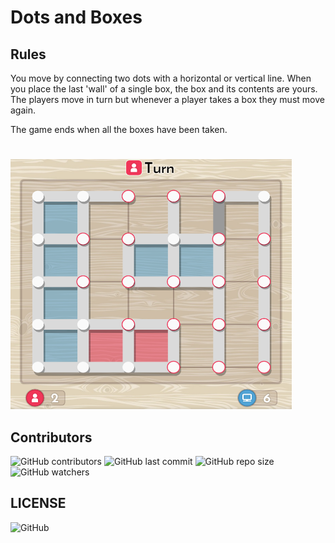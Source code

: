 # Dots and Boxes

## Rules
You move by connecting two dots with a horizontal or vertical line. When you
place the last 'wall' of a single box, the box and its contents are yours.
The players move in turn but whenever a player takes a box they must move again.

The game ends when all the boxes have been taken.
#


<img src="https://github.com/AlexTemirbulatow/de.htwg.se.DotsAndBoxes/blob/main/dotsandboexs.png" width="450" height="400" />

## Contributors
<img alt="GitHub contributors" src="https://img.shields.io/github/contributors/AlexTemirbulatow/de.htwg.se.DotsAndBoxes"> <img alt="GitHub last commit" src="https://img.shields.io/github/last-commit/AlexTemirbulatow/de.htwg.se.DotsAndBoxes"> <img alt="GitHub repo size" src="https://img.shields.io/github/repo-size/AlexTemirbulatow/de.htwg.se.DotsAndBoxes"> <img alt="GitHub watchers" src="https://img.shields.io/github/watchers/AlexTemirbulatow/de.htwg.se.DotsAndBoxes?style=social">

## LICENSE
<img alt="GitHub" src="https://img.shields.io/github/license/AlexTemirbulatow/de.htwg.se.dotsandboxes">

